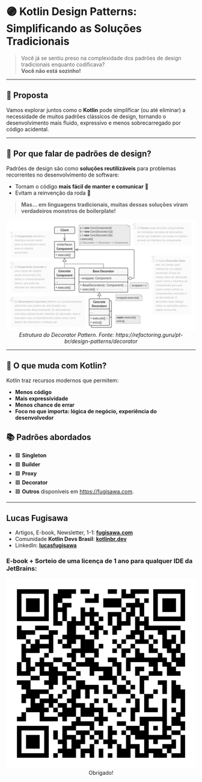 # 🟣 Kotlin Design Patterns: **Simplificando as Soluções Tradicionais**

> Você já se sentiu preso na complexidade dos padrões de design tradicionais enquanto codificava?  
> **Você não está sozinho!**

---

## 👋 Proposta

Vamos explorar juntos como o **Kotlin** pode simplificar (ou até eliminar) a necessidade de muitos padrões clássicos de design, tornando o desenvolvimento mais fluido, expressivo e menos sobrecarregado por código acidental.

---

## 🧩 Por que falar de padrões de design?

Padrões de design são como **soluções reutilizáveis** para problemas recorrentes no desenvolvimento de software:

- Tornam o código **mais fácil de manter e comunicar** 🧠
- Evitam a reinvenção da roda 🛞

> **Mas... em linguagens tradicionais, muitas dessas soluções viram verdadeiros monstros de boilerplate!**

<div align="center">
    <img src="docs/images/decorator-pattern-refactoring-guru.png" width="1024" alt="Estrutura do Decorator Pattern">
    <br>
    <i>Estrutura do Decorator Pattern. Fonte: https://refactoring.guru/pt-br/design-patterns/decorator </i>
</div>

---

## 🚀 O que muda com Kotlin?

Kotlin traz recursos modernos que permitem:

- **Menos código**
- **Mais expressividade**
- **Menos chance de errar**
- **Foco no que importa: lógica de negócio, experiência do desenvolvedor**

## 📚 Padrões abordados

- 🟪 **Singleton**
- 🟪 **Builder**
- 🟪 **Proxy**
- 🟪 **Decorator**
- 🟪 **Outros** disponíveis em https://fugisawa.com.

---

## Lucas Fugisawa
- Artigos, E-book, Newsletter, 1-1: **[fugisawa.com](https://fugisawa.com)**
- Comunidade **Kotlin Devs Brasil**: **[kotlinbr.dev](https://kotlinbr.dev)**
- LinkedIn: **[lucasfugisawa](https://www.linkedin.com/in/lucasfugisawa/)**

### E-book + Sorteio de uma licença de 1 ano para qualquer IDE da JetBrains:
<div align="center">
   <img src="docs/images/kotlin-design-patterns-ebook-qrcode.png" width="800" alt="Estrutura do Decorator Pattern">
   <br>
   Obrigado!
</div>
